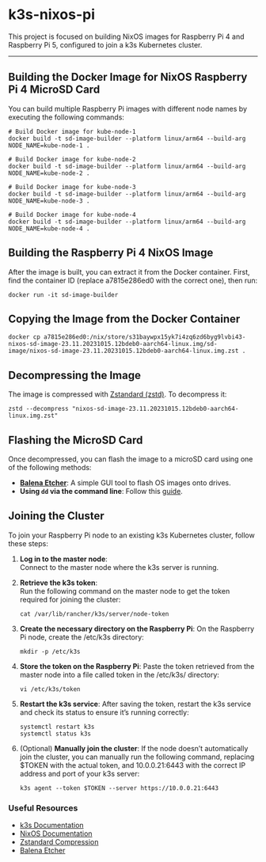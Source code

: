 # k3s-nixos-pi

This project is focused on building NixOS images for Raspberry Pi 4 and Raspberry Pi 5, configured to join a k3s Kubernetes cluster.

---

## **Building the Docker Image for NixOS Raspberry Pi 4 MicroSD Card**

You can build multiple Raspberry Pi images with different node names by executing the following commands:

```
# Build Docker image for kube-node-1
docker build -t sd-image-builder --platform linux/arm64 --build-arg NODE_NAME=kube-node-1 .

# Build Docker image for kube-node-2
docker build -t sd-image-builder --platform linux/arm64 --build-arg NODE_NAME=kube-node-2 .

# Build Docker image for kube-node-3
docker build -t sd-image-builder --platform linux/arm64 --build-arg NODE_NAME=kube-node-3 .

# Build Docker image for kube-node-4
docker build -t sd-image-builder --platform linux/arm64 --build-arg NODE_NAME=kube-node-4 .
```

## **Building the Raspberry Pi 4 NixOS Image**

After the image is built, you can extract it from the Docker container. First, find the container ID (replace a7815e286ed0 with the correct one), then run:

```
docker run -it sd-image-builder
```

## **Copying the Image from the Docker Container**
```
docker cp a7815e286ed0:/nix/store/s31baywpx15yk7i4zq6zd6byg9lvbi43-nixos-sd-image-23.11.20231015.12bdeb0-aarch64-linux.img/sd-image/nixos-sd-image-23.11.20231015.12bdeb0-aarch64-linux.img.zst .
```

## **Decompressing the Image**

The image is compressed with [Zstandard (zstd)](https://facebook.github.io/zstd/). To decompress it:

```
zstd --decompress "nixos-sd-image-23.11.20231015.12bdeb0-aarch64-linux.img.zst"
```

## **Flashing the MicroSD Card**

Once decompressed, you can flash the image to a microSD card using one of the following methods:

- **[Balena Etcher](https://etcher.balena.io/)**: A simple GUI tool to flash OS images onto drives.
- **Using `dd` via the command line**: Follow this [guide](https://osxdaily.com/2018/04/18/write-image-file-sd-card-dd-command-line/).

## **Joining the Cluster**

To join your Raspberry Pi node to an existing k3s Kubernetes cluster, follow these steps:

1. **Log in to the master node**:  
   Connect to the master node where the k3s server is running.

2. **Retrieve the k3s token**:  
   Run the following command on the master node to get the token required for joining the cluster:

   ```
   cat /var/lib/rancher/k3s/server/node-token
   ```
   
3.	**Create the necessary directory on the Raspberry Pi**:
    On the Raspberry Pi node, create the /etc/k3s directory:

    ```
    mkdir -p /etc/k3s
    ```
    
4.	**Store the token on the Raspberry Pi**:
    Paste the token retrieved from the master node into a file called token in the /etc/k3s/ directory:

  	```
    vi /etc/k3s/token
    ```
   
5.	**Restart the k3s service**:
    After saving the token, restart the k3s service and check its status to ensure it’s running correctly:

  	```
    systemctl restart k3s
    systemctl status k3s
    ```
   
6.	(Optional) **Manually join the cluster**:
    If the node doesn’t automatically join the cluster, you can manually run the following command, replacing $TOKEN with the actual token, and 10.0.0.21:6443 with the correct IP address and port of your k3s server:
  	```
    k3s agent --token $TOKEN --server https://10.0.0.21:6443
    ```

### **Useful Resources**

- [k3s Documentation](https://k3s.io/)
- [NixOS Documentation](https://nixos.org/manual/nixos/stable/)
- [Zstandard Compression](https://facebook.github.io/zstd/)
- [Balena Etcher](https://etcher.balena.io/)

